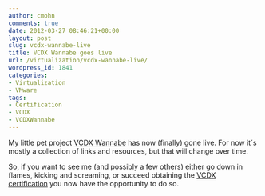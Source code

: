 ```yaml
---
author: cmohn
comments: true
date: 2012-03-27 08:46:21+00:00
layout: post
slug: vcdx-wannabe-live
title: VCDX Wannabe goes live
url: /virtualization/vcdx-wannabe-live/
wordpress_id: 1841
categories:
- Virtualization
- VMware
tags:
- Certification
- VCDX
- VCDXWannabe
---
```


My little pet project [VCDX Wannabe](http://vcdxwannabe.wordpress.com/) has now (finally) gone live. For now it´s mostly a collection of links and resources, but that will change over time.

So, if you want to see me (and possibly a few others) either go down in flames, kicking and screaming, or succeed obtaining the [VCDX certification](http://mylearn.vmware.com/mgrReg/plan.cfm?plan=9657&ui=www&rct=j&q=vcdx&source=web&cd=1&ved=0CC8QFjAA&url=http://www.vmware.com/go/vcdx&ei=vntxT8TaH4nU4QSYhc2tDw&usg=AFQjCNEqKHKYJF1UUiik3QOF2ARhVnBJsw) you now have the opportunity to do so.
